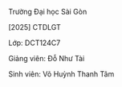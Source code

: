 Trường Đại học Sài Gòn

[2025] CTDLGT

Lớp: DCT124C7

Giảng viên: Đỗ Như Tài

Sinh viên: Võ Huỳnh Thanh Tâm
